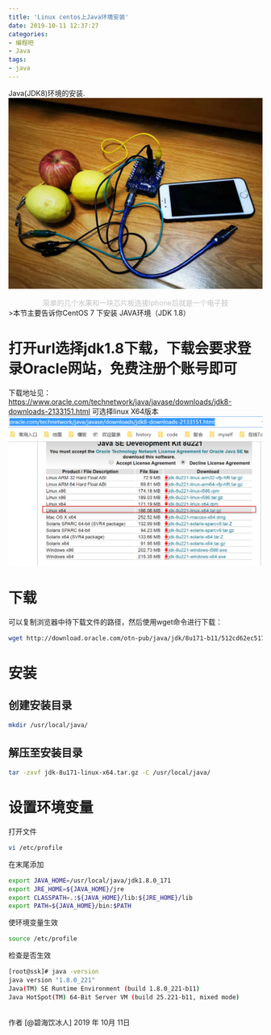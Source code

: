 ```yaml
---
title: 'Linux centos上Java环境安装'
date: 2019-10-11 12:37:27
categories:
- 编程吧
- Java
tags:
- java
---
```





Java(JDK8)环境的安装.
![](https://raw.githubusercontent.com/liruixue/muqiaosite/master/images/tech/Tech-java-install-home.jpg)
<center><font color=#c3c3c3>简单的几个水果和一块芯片板连接Iphone后就是一个电子鼓</font></center>
<!-- more -->
>本节主要告诉你CentOS 7 下安装 JAVA环境（JDK 1.8）


# 打开url选择jdk1.8下载，下载会要求登录Oracle网站，免费注册个账号即可
下载地址见：
https://www.oracle.com/technetwork/java/javase/downloads/jdk8-downloads-2133151.html
可选择linux X64版本
![](https://raw.githubusercontent.com/liruixue/muqiaosite/master/images/tech/Tech-java-install-download.png)

# 下载
可以复制浏览器中待下载文件的路径，然后使用wget命令进行下载：
```bash
wget http://download.oracle.com/otn-pub/java/jdk/8u171-b11/512cd62ec5174c3487ac17c61aaa89e8/jdk-8u171-linux-x64.tar.gz?AuthParam=15322212121121_4tewrwr22232322sww
```
# 安装
##  创建安装目录
```bash
mkdir /usr/local/java/
```
##  解压至安装目录
```bash
tar -zxvf jdk-8u171-linux-x64.tar.gz -C /usr/local/java/
```
# 设置环境变量

打开文件
```bash
vi /etc/profile
```
在末尾添加
```bash
export JAVA_HOME=/usr/local/java/jdk1.8.0_171
export JRE_HOME=${JAVA_HOME}/jre
export CLASSPATH=.:${JAVA_HOME}/lib:${JRE_HOME}/lib
export PATH=${JAVA_HOME}/bin:$PATH
```
使环境变量生效
```bash
source /etc/profile
```
检查是否生效
```bash
[root@ssk]# java -version
java version "1.8.0_221"
Java(TM) SE Runtime Environment (build 1.8.0_221-b11)
Java HotSpot(TM) 64-Bit Server VM (build 25.221-b11, mixed mode)
```

</br>
作者 [@碧海饮冰人]    
2019 年 10月 11日    
  



